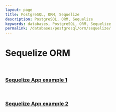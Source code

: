 ```yaml
---
layout: page
title: PostgreSQL, ORM, Sequelize
description: PostgreSQL, ORM, Sequelize
keywords: databases, PostgreSQL, ORM, Sequelize
permalink: /databases/postgresql/orm/sequelize/
---
```


# Sequelize ORM

<br/>

### [Sequelize App example 1](https://github.com/webmak1/Rolling-Scopes-School-Nodejs-Course-Task-3-broken-app)

<br/>

### [Sequelize App example 2](https://github.com/webmakaka/Introduction-to-Sequelize-ORM-for-Node.js)
